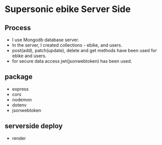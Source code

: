 # Supersonic ebike Server Side

## Process
- I use Mongodb database server.
- In the server, I created collections - ebike, and users.
- post(add), patch(update), delete and get methods have been used for ebike and users.
- for secure data access jwt(jsonwebtoken) has been used.

## package
- express
- cors
- nodemon
- dotenv
- jsonwebtoken
  
## serverside deploy
- render
